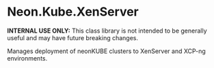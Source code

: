 ﻿Neon.Kube.XenServer
===================

**INTERNAL USE ONLY:** This class library is not intended to be generally useful and may have future breaking changes.

Manages deployment of neonKUBE clusters to XenServer and XCP-ng environments.
